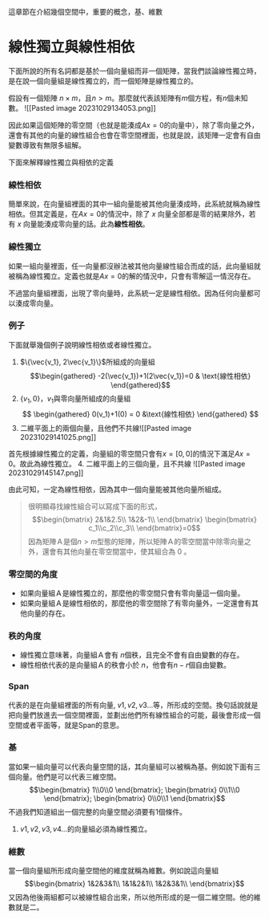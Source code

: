 這章節在介紹幾個空間中，重要的概念，基、維數

# 線性獨立與線性相依
下面所說的所有名詞都是基於一個向量組而非一個矩陣，當我們談論線性獨立時，是在說一個向量組是線性獨立的，而一個矩陣是線性獨立的。

假設有一個矩陣 $n \times m$，且$n >m$。那麼就代表該矩陣有$m$個方程，有$n$個未知數。
![[Pasted image 20231029134053.png]]

因此如果這個矩陣的零空間（也就是能湊成$Ax=0$的向量中），除了零向量之外，還會有其他的向量的線性組合也會在零空間裡面，也就是說，該矩陣一定會有自由變數導致有無限多組解。

下面來解釋線性獨立與相依的定義
### 線性相依
簡單來說，在向量組裡面的其中一組向量能被其他向量湊成時，此系統就稱為線性相依。但其定義是，在$Ax=0$的情況中，除了 $x$ 向量全部都是零的結果除外，若有 $x$ 向量能湊成零向量的話。此為**線性相依**。

### 線性獨立
如果一組向量裡面，任一向量都沒辦法被其他向量線性組合而成的話，此向量組就被稱為線性獨立。定義也就是$Ax=0$的解的情況中，只會有零解這一情況存在。

不過當向量組裡面，出現了零向量時，此系統一定是線性相依。因為任何向量都可以湊成零向量。

### 例子
下面就舉幾個例子說明線性相依或者線性獨立。

1. $\{\vec{v_1}, 2\vec{v_1}\}$所組成的向量組$$\begin{gathered}
-2(\vec{v_1})+1(2\vec{v_1})=0 & \text{線性相依}
\end{gathered}$$
2. $\{v_1, 0\}$，$v_1$與零向量所組成的向量組$$
\begin{gathered}
0(v_1)+1(0) = 0 &\text{線性相依}
\end{gathered}
$$
3. 二維平面上的兩個向量，且他們不共線![[Pasted image 20231029141025.png]]

首先根據線性獨立的定義，向量組的零空間只會有$x=[0, 0]$的情況下滿足$Ax=0$。故此為線性獨立。
4. 二維平面上的三個向量，且不共線 ![[Pasted image 20231029145147.png]]

由此可知，一定為線性相依，因為其中一個向量能被其他向量所組成。
> 很明顯尋找線性組合可以寫成下面的形式，$$\begin{bmatrix}
2&1&2.5\\
1&2&-1\\
\end{bmatrix}
\begin{bmatrix}
c_1\\c_2\\c_3\\
\end{bmatrix}=0$$因為矩陣Ａ是個$n>m$型態的矩陣，所以矩陣Ａ的零空間當中除零向量之外，還會有其他向量在零空間當中，使其組合為 0 。

### 零空間的角度
- 如果向量組Ａ是線性獨立的，那麼他的零空間只會有零向量這一個向量。
- 如果向量組Ａ是線性相依的，那麼他的零空間除了有零向量外，一定還會有其他向量的存在。

### 秩的角度
- 線性獨立意味著，向量組Ａ會有 $n$個秩，且完全不會有自由變數的存在。
- 線性相依代表的是向量組Ａ的秩會小於 $n$，他會有$n-r$個自由變數。

### Span
代表的是在向量組裡面的所有向量, $v1, v2, v3...$等，所形成的空間。換句話說就是把向量們放進去一個空間裡面，並劃出他們所有線性組合的可能，最後會形成一個空間或者平面等，就是Span的意思。

### 基
當如果一組向量可以代表向量空間的話，其向量組可以被稱為基。例如說下面有三個向量。他們是可以代表三維空間。
$$\begin{bmatrix}
1\\0\\0
\end{bmatrix};
\begin{bmatrix}
0\\1\\0
\end{bmatrix};
\begin{bmatrix}
0\\0\\1
\end{bmatrix}$$
不過我們知道組出一個完整的向量空間必須要有1個條件。
1. $v1,v2,v3,v4...$的向量組必須為線性獨立。

### 維數
當一個向量組所形成向量空間他的維度就稱為維數。例如說這向量組$$\begin{bmatrix}
1&2&3&1\\
1&1&2&1\\
1&2&3&1\\
\end{bmatrix}$$
又因為他後兩組都可以被線性組合出來，所以他所形成的是一個二維空間。他的維數就是二。


